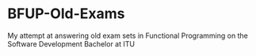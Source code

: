 # BFUP-Old-Exams
My attempt at answering old exam sets in Functional Programming on the Software Development Bachelor at ITU
